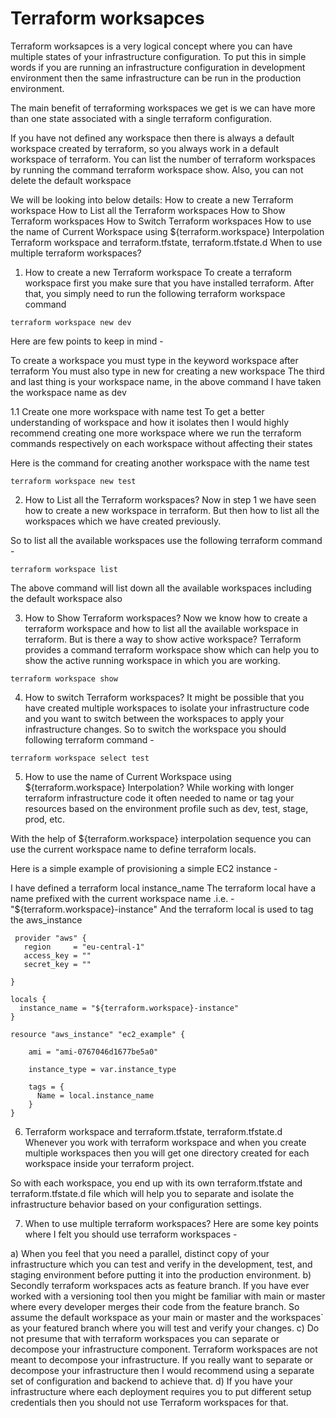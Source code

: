 # Terraform worksapces
Terraform worksapces is a very logical concept where you can have multiple states of your infrastructure configuration. To put this in simple words if you are running an infrastructure configuration in development environment then the same infrastructure can be run in the production environment.

The main benefit of terraforming workspaces we get is we can have more than one state associated with a single terraform configuration.

If you have not defined any workspace then there is always a default workspace created by terraform, so you always work in a default workspace of terraform. You can list the number of terraform workspaces by running the command terraform workspace show. Also, you can not delete the default workspace

We will be looking into below details:
How to create a new Terraform workspace
How to List all the Terraform workspaces
How to Show Terraform workspaces
How to Switch Terraform workspaces
How to use the name of Current Workspace using ${terraform.workspace} Interpolation
Terraform workspace and terraform.tfstate, terraform.tfstate.d
When to use multiple terraform workspaces?

1. How to create a new Terraform workspace
To create a terraform workspace first you make sure that you have installed terraform. After that, you simply need to run the following terraform workspace command 

```t
terraform workspace new dev 
```
Here are few points to keep in mind -

To create a workspace you must type in the keyword workspace after terraform
You must also type in new for creating a new workspace
The third and last thing is your workspace name, in the above command I have taken the workspace name as dev

1.1 Create one more workspace with name test
To get a better understanding of workspace and how it isolates then I would highly recommend creating one more workspace where we run the terraform commands respectively on each workspace without affecting their states

Here is the command for creating another workspace with the name test
```t
terraform workspace new test 
```

2. How to List all the Terraform workspaces?
Now in step 1 we have seen how to create a new workspace in terraform. But then how to list all the workspaces which we have created previously.

So to list all the available workspaces use the following terraform command -
```t
terraform workspace list 
```
The above command will list down all the available workspaces including the default workspace also

3. How to Show Terraform workspaces?
Now we know how to create a terraform workspace and how to list all the available workspace in terraform.
But is there a way to show active workspace?
Terraform provides a command terraform workspace show which can help you to show the active running workspace in which you are working.
```t
terraform workspace show
```

4. How to switch Terraform workspaces?
It might be possible that you have created multiple workspaces to isolate your infrastructure code and you want to switch between the workspaces to apply your infrastructure changes.
So to switch the workspace you should following terraform command -
```t
terraform workspace select test  
```
5. How to use the name of Current Workspace using ${terraform.workspace} Interpolation?
While working with longer terraform infrastructure code it often needed to name or tag your resources based on the environment profile such as dev, test, stage, prod, etc.

With the help of ${terraform.workspace} interpolation sequence you can use the current workspace name to define terraform locals.

Here is a simple example of provisioning a simple EC2 instance -

I have defined a terraform local instance_name
The terraform local have a name prefixed with the current workspace name .i.e. - "${terraform.workspace}-instance"
And the terraform local is used to tag the aws_instance

```t
 provider "aws" {
   region     = "eu-central-1"
   access_key = ""
   secret_key = ""
   
}

locals {
  instance_name = "${terraform.workspace}-instance" 
}

resource "aws_instance" "ec2_example" {

    ami = "ami-0767046d1677be5a0" 

    instance_type = var.instance_type

    tags = {
      Name = local.instance_name
    }
}
```
6. Terraform workspace and terraform.tfstate, terraform.tfstate.d
Whenever you work with terraform workspace and when you create multiple workspaces then you will get one directory created for each workspace inside your terraform project.

So with each workspace, you end up with its own terraform.tfstate and terraform.tfstate.d file which will help you to separate and isolate the infrastructure behavior based on your configuration settings.

7. When to use multiple terraform workspaces?
Here are some key points where I felt you should use terraform workspaces -

a) When you feel that you need a parallel, distinct copy of your infrastructure which you can test and verify in the development, test, and staging environment before putting it into the production environment.
b) Secondly terraform workspaces acts as feature branch. If you have ever worked with a versioning tool then you might be familiar with main or master where every developer merges their code from the feature branch. So assume the default workspace as your main or master and the workspaces` as your featured branch where you will test and verify your changes.
c) Do not presume that with terraform workspaces you can separate or decompose your infrastructure component. Terraform workspaces are not meant to decompose your infrastructure. If you really want to separate or decompose your infrastructure then I would recommend using a separate set of configuration and backend to achieve that.
d) If you have your infrastructure where each deployment requires you to put different setup credentials then you should not use Terraform workspaces for that.
